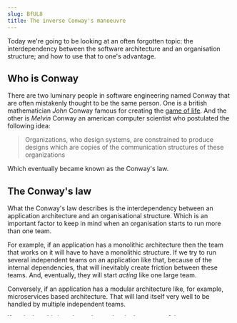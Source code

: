 ```yaml
---
slug: BfUL8
title: The inverse Conway's manoeuvre 
---
```


Today we're going to be looking at an often forgotten topic: the interdependency
between the software architecture and an organisation structure; and how to use
that to one's advantage.

## Who is Conway

There are two luminary people in software engineering named Conway that are
often mistakenly thought to be the same person. One is a british mathematician
_John_ Conway famous for creating the
[game of life](https://en.wikipedia.org/wiki/Conway%27s_Game_of_Life). And the
other is _Melvin_ Conway an american computer scientist who postulated the
following idea:

> Organizations, who design systems, are constrained to produce designs which
> are copies of the communication structures of these organizations

Which eventually became known as the Conway's law.

## The Conway's law

What the Conway's law describes is the interdependency between an application
architecture and an organisational structure. Which is an important factor to
keep in mind when an organisation starts to run more than one team.

For example, if an application has a monolithic architecture then the team that
works on it will have to have a monolithic structure. If we try to run several
independent teams on an application like that, because of the internal
dependencies, that will inevitably create friction between these teams. And,
eventually, they will start _acting_ like one large team.

Conversely, if an application has a modular architecture like, for example,
microservices based architecture. That will land itself very well to be handled
by multiple independent teams.

If we look at this interdependency closely then some of the most common org
structure failings will start to make sense. Multiple independent teams working
on a monolith and stepping on each other toes. Or a single small team that
drowns in the maintenance overheads of running a microservices architecture.

Conway's law is quite ubiquitous, and it could be used to one's advantage.

## The inverse Conway's manoeuvre

In a traditional software development company we would see some Very Smart
People designing an application architecture. And then an engineering management
team would "execute" on that vision by creating teams to support that
architecture.

As the Conway's law demonstrates there is a clear dependency between the
architecture and an organisational structure. And, as such, that approach may or
may not work out in the company's favour; depending on whether the proposed
architecture matches the company's org structure.

This approach can, and should be flipped around. And that is where what's known
as the **inverse Conway's manoeuvre** comes in handy. The idea is that instead
of an architecture being handed down to the teams as a gospel, the teams
themselves should be structured _first_ in a way that would produce the needed
architecture.

The most common case scenario is that an org chart is created of small
independent teams attached to specific business value streams. And later, those
teams will produce a distributed architecture that reflects these teams
structure.

## The corollary

In the age of agile, architecture is a feeble master to serve. Because defining
architecture ahead of time in exact details is a cardinal sin akin to trying to
predict the future with product features. Sooner or later it will disappoint the
same way as waterfall practices do.

That does not mean that architectural patterns are a bad idea. It just means
that the system needs to evolve along side the product discovery process. And
since we don't know what the product will really look like after it meets the
markets, that predefined architecture will sooner or later will start getting in
the way of getting work don.

In non-trivial cases architecture always follows the organisational structure,
and the organisational structure can be purposefully attached to the business
structure. And that structure will eventually put technology in the most
impactful position.

## A common use case

There is an interesting use-case where this tactic often used very successfully.
And that is dissolving a large monolithic application into microservices. The
case is more common that a rework of a legacy application. Most startups produce
monoliths as an MVP and then need to rework and scale their initial application.
Which is essentially the same problem structurally.

The way it normally goes is that a company hires some sort of a Very Smart
Person that will dive into the old monolith and produce a proposed microservices
based architecture. Then that new architecture is handed down to the original
team to implement.

The problem is that the Very Smart Person has no history with the application,
but the team does. They dutifully start chopping the monolith to pieces, and
then one of two scenarios occur. Either the team rebuilds the original monolith
into a distributed monolith. Or they call BS on the new architecture because
everything is hard; and then they mass resign. It's not that the proposed
architecture is bad, the Very Smart Person knows what they're doing after all.
The problem is that the architecture didn't match the way the original team was
operating.

A better approach is to partition the original team into independent squads.
Then let each squad take ownership over specific areas of the application. And
then let these squads tear the application apart along the lines of ownership.

Everyone complains the first month or two, because we have changed the way the
team used to operate. And that change started to show pain points when applied
to the old monolith. But, this pain also pushes the teams toward splitting the
old architecture as quickly and sensibly as possible. In most cases the teams
won't even need a Very Smart Person to guide them through the process.

We design the communication patterns _first_ (independent squads), and then we
let those communication patterns to drive architectural decisions.

## Wrapping up

The Conway's law is a great tool to have in your pocket whether you are an
engineering manager, or in the field of technical leadership. Scaling software
engineering organisations is surprising challenging and tools like that can get
very handy.

Also, if you liked this idea and want more, I can recommend diving into the
field of the devops topology, that have a lot more to offer.
